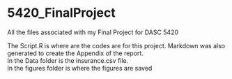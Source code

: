 # 5420_FinalProject
All the files associated with my Final Project for DASC 5420

The Script.R is where are the codes are for this project. Markdown was also generated to create the Appendix of the report.  
In the Data folder is the insurance.csv file.  
In the figures folder is where the figures are saved
